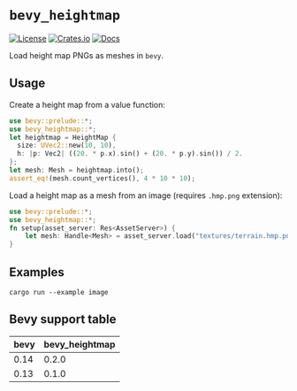 # `bevy_heightmap`


[![License](https://img.shields.io/badge/license-MIT%2FApache-blue.svg)](https://github.com/Katsutoshii/bevy_heightmap#license)
[![Crates.io](https://img.shields.io/crates/v/bevy_heightmap.svg)](https://crates.io/crates/bevy_heightmap)
[![Docs](https://docs.rs/bevy_heightmap/badge.svg)](https://docs.rs/bevy_heightmap/latest/bevy_heightmap/)

Load height map PNGs as meshes in `bevy`.

## Usage

Create a height map from a value function:

```rust
use bevy::prelude::*;
use bevy_heightmap::*;
let heightmap = HeightMap {
  size: UVec2::new(10, 10),
  h: |p: Vec2| ((20. * p.x).sin() + (20. * p.y).sin()) / 2.
};
let mesh: Mesh = heightmap.into();
assert_eq!(mesh.count_vertices(), 4 * 10 * 10);
```

Load a height map as a mesh from an image (requires `.hmp.png` extension):

```rust
use bevy::prelude::*;
use bevy_heightmap::*;
fn setup(asset_server: Res<AssetServer>) {
    let mesh: Handle<Mesh> = asset_server.load("textures/terrain.hmp.png");
}
```

## Examples

```
cargo run --example image
```

## Bevy support table

| bevy | bevy_heightmap |
| ---- | -------------- |
| 0.14 | 0.2.0          |   
| 0.13 | 0.1.0          |   
